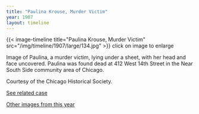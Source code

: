 ```yaml
---
title: "Paulina Krouse, Murder Victim"
year: 1907
layout: timeline
---
```


{{< image-timeline title="Paulina Krouse, Murder Victim" src="/img/timeline/1907/large/134.jpg" >}}
click on image to enlarge

Image of Paulina, a murder victim, lying under a sheet, with her head and face uncovered. Paulina was found dead at 412 West 14th Street in the Near South Side community area of Chicago. 

Courtesy of the Chicago Historical Society. 

[See related case](/database/1245/) 

[Other images from this year](/historical/timeline/1907)